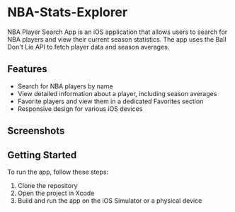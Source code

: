 # NBA-Stats-Explorer
NBA Player Search App is an iOS application that allows users to search for NBA players and view their current season statistics. The app uses the Ball Don't Lie API to fetch player data and season averages.

## Features

- Search for NBA players by name
- View detailed information about a player, including season averages
- Favorite players and view them in a dedicated Favorites section
- Responsive design for various iOS devices

## Screenshots



## Getting Started

To run the app, follow these steps:

1. Clone the repository
2. Open the project in Xcode
3. Build and run the app on the iOS Simulator or a physical device
